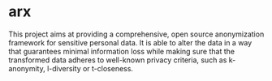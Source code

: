arx
===

This project aims at providing a comprehensive, open source anonymization framework for sensitive personal data. It is able to alter the data in a way that guarantees minimal information loss while making sure that the transformed data adheres to well-known privacy criteria, such as k-anonymity, l-diversity or t-closeness.
